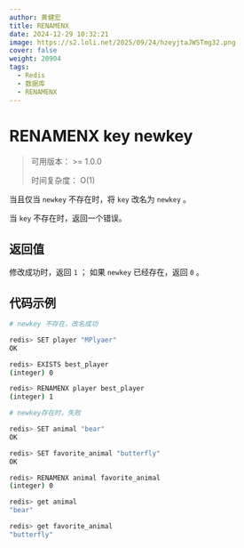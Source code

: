 ```yaml
---
author: 黄健宏
title: RENAMENX
date: 2024-12-29 10:32:21
image: https://s2.loli.net/2025/09/24/hzeyjtaJWSTmg32.png
cover: false
weight: 20904
tags:
  - Redis
  - 数据库
  - RENAMENX
---
```


# RENAMENX key newkey

> 可用版本： >= 1.0.0
> 
> 时间复杂度： O(1)

当且仅当 `newkey` 不存在时，将 `key` 改名为 `newkey` 。

当 `key` 不存在时，返回一个错误。

## 返回值

修改成功时，返回 `1` ； 如果 `newkey` 已经存在，返回 `0` 。

## 代码示例

```bash
# newkey 不存在，改名成功

redis> SET player "MPlyaer"
OK

redis> EXISTS best_player
(integer) 0

redis> RENAMENX player best_player
(integer) 1

# newkey存在时，失败

redis> SET animal "bear"
OK

redis> SET favorite_animal "butterfly"
OK

redis> RENAMENX animal favorite_animal
(integer) 0

redis> get animal
"bear"

redis> get favorite_animal
"butterfly"
```
